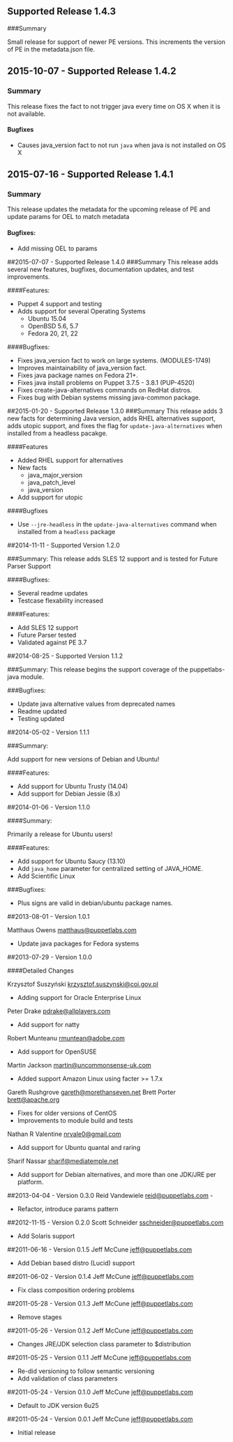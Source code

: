 ## Supported Release 1.4.3
###Summary

Small release for support of newer PE versions. This increments the version of PE in the metadata.json file.

## 2015-10-07 - Supported Release 1.4.2
### Summary
This release fixes the fact to not trigger java every time on OS X when it is not available.

#### Bugfixes
- Causes java\_version fact to not run `java` when java is not installed on OS X

## 2015-07-16 - Supported Release 1.4.1
### Summary
This release updates the metadata for the upcoming release of PE and update params for OEL to match metadata

#### Bugfixes:
- Add missing OEL to params

##2015-07-07 - Supported Release 1.4.0
###Summary
This release adds several new features, bugfixes, documentation updates, and test improvements.

####Features:
- Puppet 4 support and testing
- Adds support for several Operating Systems
  - Ubuntu 15.04
  - OpenBSD 5.6, 5.7
  - Fedora 20, 21, 22

####Bugfixes:
- Fixes java_version fact to work on large systems. (MODULES-1749)
- Improves maintainability of java_version fact.
- Fixes java package names on Fedora 21+.
- Fixes java install problems on Puppet 3.7.5 - 3.8.1 (PUP-4520)
- Fixes create-java-alternatives commands on RedHat distros.
- Fixes bug with Debian systems missing java-common package.

##2015-01-20 - Supported Release 1.3.0
###Summary
This release adds 3 new facts for determining Java version, adds RHEL alternatives support, adds utopic support, and fixes the flag for `update-java-alternatives` when installed from a headless pacakge.

####Features
- Added RHEL support for alternatives
- New facts
  - java_major_version
  - java_patch_level
  - java_version
- Add support for utopic

####Bugfixes
- Use `--jre-headless` in the `update-java-alternatives` command when installed from a `headless` package

##2014-11-11 - Supported Version 1.2.0

###Summary: 
This release adds SLES 12 support and is tested for Future Parser Support

####Bugfixes:
- Several readme updates
- Testcase flexability increased

####Features:
- Add SLES 12 support
- Future Parser tested
- Validated against PE 3.7  

##2014-08-25 - Supported Version 1.1.2

###Summary: 
This release begins the support coverage of the puppetlabs-java module.

###Bugfixes:
- Update java alternative values from deprecated names
- Readme updated
- Testing updated

##2014-05-02 - Version 1.1.1

###Summary:

Add support for new versions of Debian and Ubuntu!

####Features:
- Add support for Ubuntu Trusty (14.04)
- Add support for Debian Jessie (8.x)

##2014-01-06 - Version 1.1.0

####Summary:

Primarily a release for Ubuntu users!

####Features:
- Add support for Ubuntu Saucy (13.10)
- Add `java_home` parameter for centralized setting of JAVA_HOME.
- Add Scientific Linux

###Bugfixes:
- Plus signs are valid in debian/ubuntu package names.

##2013-08-01 - Version 1.0.1

Matthaus Owens <matthaus@puppetlabs.com>
* Update java packages for Fedora systems

##2013-07-29 - Version 1.0.0

####Detailed Changes

Krzysztof Suszyński <krzysztof.suszynski@coi.gov.pl>
* Adding support for Oracle Enterprise Linux

Peter Drake <pdrake@allplayers.com>
* Add support for natty

Robert Munteanu <rmuntean@adobe.com>
* Add support for OpenSUSE

Martin Jackson <martin@uncommonsense-uk.com>
* Added support Amazon Linux using facter >= 1.7.x

Gareth Rushgrove <gareth@morethanseven.net>
Brett Porter <brett@apache.org>
* Fixes for older versions of CentOS
* Improvements to module build and tests

Nathan R Valentine <nrvale0@gmail.com>
* Add support for Ubuntu quantal and raring

Sharif Nassar <sharif@mediatemple.net>
* Add support for Debian alternatives, and more than one JDK/JRE per platform.

##2013-04-04 - Version 0.3.0
Reid Vandewiele <reid@puppetlabs.com> -
* Refactor, introduce params pattern

##2012-11-15 - Version 0.2.0
Scott Schneider <sschneider@puppetlabs.com>
* Add Solaris support

##2011-06-16 - Version 0.1.5
Jeff McCune <jeff@puppetlabs.com> 
* Add Debian based distro (Lucid) support

##2011-06-02 - Version 0.1.4
Jeff McCune <jeff@puppetlabs.com> 
* Fix class composition ordering problems

##2011-05-28 - Version 0.1.3
Jeff McCune <jeff@puppetlabs.com>
* Remove stages

##2011-05-26 - Version 0.1.2
Jeff McCune <jeff@puppetlabs.com>
* Changes JRE/JDK selection class parameter to $distribution

##2011-05-25 - Version 0.1.1
Jeff McCune <jeff@puppetlabs.com>
* Re-did versioning to follow semantic versioning
* Add validation of class parameters

##2011-05-24 - Version 0.1.0
Jeff McCune <jeff@puppetlabs.com> 
* Default to JDK version 6u25

##2011-05-24 - Version 0.0.1
Jeff McCune <jeff@puppetlabs.com> 
* Initial release
